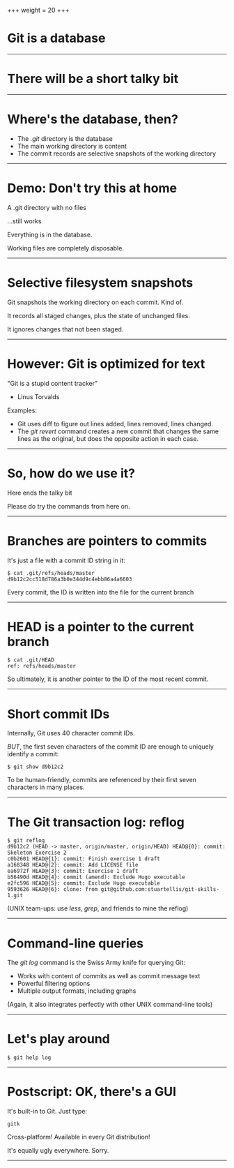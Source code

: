 +++
weight = 20
+++

# Git is a database

----

# There will be a short talky bit

----

# Where's the database, then?

* The *.git* directory is the database
* The main working directory is content
* The commit records are selective snapshots of the working directory

----

# Demo: Don't try this at home

A .git directory with no files

...still works

Everything is in the database.

Working files are completely disposable.

----

# Selective filesystem snapshots

Git snapshots the working directory on each commit. Kind of.

It records all staged changes, plus the state of unchanged files.

It ignores changes that not been staged.

----

# However: Git is optimized for text

"Git is a stupid content tracker"
- Linus Torvalds

Examples:

* Git uses diff to figure out lines added, lines removed, lines changed.
* The *git revert* command creates a new commit that changes the same lines as the original, but does the opposite action in each case.

----

# So, how do we use it?

Here ends the talky bit

Please do try the commands from here on.

----

# Branches are pointers to commits

It's just a file with a commit ID string in it:

    $ cat .git/refs/heads/master
    d9b12c2cc518d786a3b0e344d9c4ebb86a4a6603

Every commit, the ID is written into the file for the current branch

----

# HEAD is a pointer to the current branch

    $ cat .git/HEAD
    ref: refs/heads/master

So ultimately, it is another pointer to the ID of the most recent commit.

----

# Short commit IDs

Internally, Git uses 40 character commit IDs.

*BUT*, the first seven characters of the commit ID are enough to uniquely identify a commit:

    $ git show d9b12c2

To be human-friendly, commits are referenced by their first seven characters in many places. 

----

# The Git transaction log: reflog 

    $ git reflog
    d9b12c2 (HEAD -> master, origin/master, origin/HEAD) HEAD@{0}: commit: Skeleton Exercise 2
    c0b2601 HEAD@{1}: commit: Finish exercise 1 draft     
    a168348 HEAD@{2}: commit: Add LICENSE file
    ea6972f HEAD@{3}: commit: Exercise 1 draft
    b56490d HEAD@{4}: commit (amend): Exclude Hugo executable
    e2fc596 HEAD@{5}: commit: Exclude Hugo executable
    9593626 HEAD@{6}: clone: from git@github.com:stuartellis/git-skills-1.git

(UNIX team-ups: use *less*, *grep*, and friends to mine the reflog)

----

# Command-line queries

The *git log* command is the Swiss Army knife for querying Git:

* Works with content of commits as well as commit message text
* Powerful filtering options
* Multiple output formats, including graphs 

(Again, it also integrates perfectly with other UNIX command-line tools)

----

# Let's play around

    $ git help log

----

# Postscript: OK, there's a GUI

It's built-in to Git. Just type:

    gitk

Cross-platform! Available in every Git distribution!

It's equally ugly everywhere. Sorry.

----
